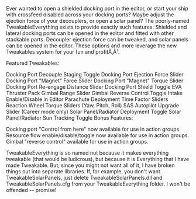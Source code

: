 ﻿Ever wanted to open a shielded docking port in the editor, or start your ship with crossfeed disabled across your docking ports? Maybe adjust the ejection force of your decouplers, or open a solar panel? The poorly-named TweakableEverything exists to provide exactly such features. Shielded and lateral docking ports can be opened in the editor and fitted with other stackable parts. Decoupler ejection force can be tweaked, and solar panels can be opened in the editor. These options and more leverage the new Tweakables system for your fun and profitÃ‚Â¹.

Featured Tweakables:

Docking Port Decouple Staging Toggle
Docking Port Ejection Force Slider
Docking Port "Magnet" Force Slider
Docking Port "Magnet" Torque Slider
Docking Port Re-engage Distance Slider
Docking﻿ Port Shield Toggle
EVA Thruster Pack
Gimbal Range Slider
Gimbal Reverse Control Toggle
Intake Enable/Disable in Editor
Parachute Deployment Time Factor Sliders
Reaction Wheel Torque Sliders (Yaw, Pitch, Roll)
SAS Autopilot Upgrade Slider (Career mode only)
Solar Panel/Radiator Deployment Toggle
Solar Panel/Radiator Sun Tracking Toggle
Bonus Features:

Docking port "Control from here" now available for use in action groups.
Resource flow enable/disable/toggle now available for use in action groups.
Gimbal "reverse control" available for use in action groups.
 

TweakableEverything is so named not because it makes everything tweakable (that would be ludicrous), but because it is Everything that I have made Tweakable. But, since you might not want all of it, I have broken things out into separate libraries. If, for example, you don't want TweakableSolarPanels, just delete TweakableSolarPanels.dll and TweakableSolarPanels.cfg from your TweakableEverything folder. I won't be offended -- promise!

